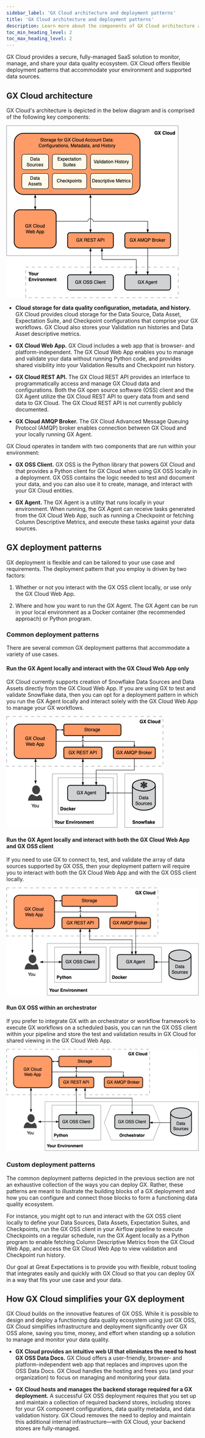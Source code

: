 ```yaml
---
sidebar_label: 'GX Cloud architecture and deployment patterns'
title: 'GX Cloud architecture and deployment patterns'
description: Learn more about the components of GX Cloud architecture and common GX deployment patterns
toc_min_heading_level: 2
toc_max_heading_level: 2
---
```


GX Cloud provides a secure, fully-managed SaaS solution to monitor, manage, and share your data quality ecosystem. GX Cloud offers flexible deployment patterns that accommodate your environment and supported data sources.

## GX Cloud architecture

GX Cloud's architecture is depicted in the below diagram and is comprised of the following key components:

![GX Cloud Architecture and Components](./architecture_deployment_images/gx_cloud_architecture_components.png)

- **Cloud storage for data quality configuration, metadata, and history.** GX Cloud provides cloud storage for the Data Source, Data Asset, Expectation Suite, and Checkpoint configurations that comprise your GX workflows. GX Cloud also stores your Validation run histories and Data Asset descriptive metrics.

- **GX Cloud Web App.** GX Cloud includes a web app that is browser- and platform-independent. The GX Cloud Web App enables you to manage and validate your data without running Python code, and provides shared visibility into your Validation Results and Checkpoint run history.

- **GX Cloud REST API.** The GX Cloud REST API provides an interface to programmatically access and manage GX Cloud data and configurations. Both the GX open source software (OSS) client and the GX Agent utilize the GX Cloud REST API to query data from and send data to GX Cloud. The GX Cloud REST API is not currently publicly documented.

- **GX Cloud AMQP Broker.** The GX Cloud Advanced Message Queuing Protocol (AMQP) broker enables connection between GX Cloud and your locally running GX Agent.

GX Cloud operates in tandem with two components that are run within your environment:

- **GX OSS Client.** GX OSS is the Python library that powers GX Cloud and that provides a Python client for GX Cloud when using GX OSS locally in a deployment. GX OSS contains the logic needed to test and document your data, and you can also use it to create, manage, and interact with your GX Cloud entities.

- **GX Agent.** The GX Agent is a utility that runs locally in your environment. When running, the GX Agent can receive tasks generated from the GX Cloud Web App, such as running a Checkpoint or fetching Column Descriptive Metrics, and execute these tasks against your data sources.


## GX deployment patterns

GX deployment is flexible and can be tailored to your use case and requirements. The deployment pattern that you employ is driven by two factors:

1. Whether or not you interact with the GX OSS client locally, or use only the GX Cloud Web App.

2. Where and how you want to run the GX Agent. The GX Agent can be run in your local environment as a Docker container (the recommended approach) or Python program.

### Common deployment patterns

There are several common GX deployment patterns that accommodate a variety of use cases.

#### Run the GX Agent locally and interact with the GX Cloud Web App only
GX Cloud currently supports creation of Snowflake Data Sources and Data Assets directly from the GX Cloud Web App. If you are using GX to test and validate Snowflake data, then you can opt for a deployment pattern in which you run the GX Agent locally and interact solely with the GX Cloud Web App to manage your GX workflows.

![GX deployment in which you create and manage Snowflake Data Assets only, interact with the GX Cloud Web App only, and run the GX Agent locally](./architecture_deployment_images/deployment_web_app_only_snowflake.png)

#### Run the GX Agent locally and interact with both the GX Cloud Web App and GX OSS client
If you need to use GX to connect to, test, and validate the array of data sources supported by GX OSS, then your deployment pattern will require you to interact with both the GX Cloud Web App and with the GX OSS client locally.

![GX deployment in which you use the GX OSS client to create and manage GX Cloud content, access the GX Cloud Web App to manage and monitor GX workflows, and run the GX Agent locally](./architecture_deployment_images/deployment_local_gx_oss_client.png)


#### Run GX OSS within an orchestrator
If you prefer to integrate GX with an orchestrator or workflow framework to execute GX workflows on a scheduled basis, you can run the GX OSS client within your pipeline and store the test and validation results in GX Cloud for shared viewing in the GX Cloud Web App.

![GX deployment in which you you use the GX OSS client to create and manage GX Cloud content and run in an orchestrator pipeline that accesses your data sources](./architecture_deployment_images/deployment_orchestrator.png)

### Custom deployment patterns
The common deployment patterns depicted in the previous section are not an exhaustive collection of the ways you can deploy GX. Rather, these patterns are meant to illustrate the building blocks of a GX deployment and how you can configure and connect those blocks to form a functioning data quality ecosystem.

For instance, you might opt to run and interact with the GX OSS client locally to define your Data Sources, Data Assets, Expectation Suites, and Checkpoints, run the GX OSS client in your Airflow pipeline to execute Checkpoints on a regular schedule, run the GX Agent locally as a Python program to enable fetching Column Descriptive Metrics from the GX Cloud Web App, and access the GX Cloud Web App to view validation and Checkpoint run history.

Our goal at Great Expectations is to provide you with flexible, robust tooling that integrates easily and quickly with GX Cloud so that you can deploy GX in a way that fits your use case and your data.

## How GX Cloud simplifies your GX deployment
GX Cloud builds on the innovative features of GX OSS. While it is possible to design and deploy a functioning data quality ecosystem using just GX OSS, GX Cloud simplifies infrastructure and deployment significantly over GX OSS alone, saving you time, money, and effort when standing up a solution to manage and monitor your data quality.

- **GX Cloud provides an intuitive web UI that eliminates the need to host GX OSS Data Docs.** GX Cloud offers a user-friendly, browser- and platform-independent web app that replaces and improves upon the OSS Data Docs. GX Cloud handles the hosting and frees you (and your organization) to focus on managing and monitoring your data.

- **GX Cloud hosts and manages the backend storage required for a GX deployment.** A successful GX OSS deployment requires that you set up and maintain a collection of required backend stores, including stores for your GX component configurations, data quality metadata, and data validation history. GX Cloud removes the need to deploy and maintain this additional internal infrastructure&mdash;with GX Cloud, your backend stores are fully-managed.